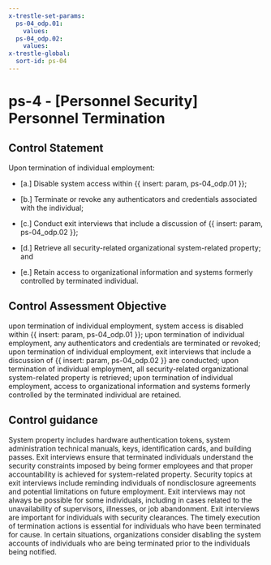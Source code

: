 ```yaml
---
x-trestle-set-params:
  ps-04_odp.01:
    values:
  ps-04_odp.02:
    values:
x-trestle-global:
  sort-id: ps-04
---
```


# ps-4 - \[Personnel Security\] Personnel Termination

## Control Statement

Upon termination of individual employment:

- \[a.\] Disable system access within {{ insert: param, ps-04_odp.01 }};

- \[b.\] Terminate or revoke any authenticators and credentials associated with the individual;

- \[c.\] Conduct exit interviews that include a discussion of {{ insert: param, ps-04_odp.02 }};

- \[d.\] Retrieve all security-related organizational system-related property; and

- \[e.\] Retain access to organizational information and systems formerly controlled by terminated individual.

## Control Assessment Objective

upon termination of individual employment, system access is disabled within {{ insert: param, ps-04_odp.01 }};
upon termination of individual employment, any authenticators and credentials are terminated or revoked;
upon termination of individual employment, exit interviews that include a discussion of {{ insert: param, ps-04_odp.02 }} are conducted;
upon termination of individual employment, all security-related organizational system-related property is retrieved;
upon termination of individual employment, access to organizational information and systems formerly controlled by the terminated individual are retained.

## Control guidance

System property includes hardware authentication tokens, system administration technical manuals, keys, identification cards, and building passes. Exit interviews ensure that terminated individuals understand the security constraints imposed by being former employees and that proper accountability is achieved for system-related property. Security topics at exit interviews include reminding individuals of nondisclosure agreements and potential limitations on future employment. Exit interviews may not always be possible for some individuals, including in cases related to the unavailability of supervisors, illnesses, or job abandonment. Exit interviews are important for individuals with security clearances. The timely execution of termination actions is essential for individuals who have been terminated for cause. In certain situations, organizations consider disabling the system accounts of individuals who are being terminated prior to the individuals being notified.
